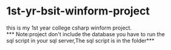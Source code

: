 # 1st-yr-bsit-winform-project
this is my 1st year college csharp winform project.  
*** Note:project don't include the database you have to run the</br>
sql script in your sql server,The sql script is in the folder***
